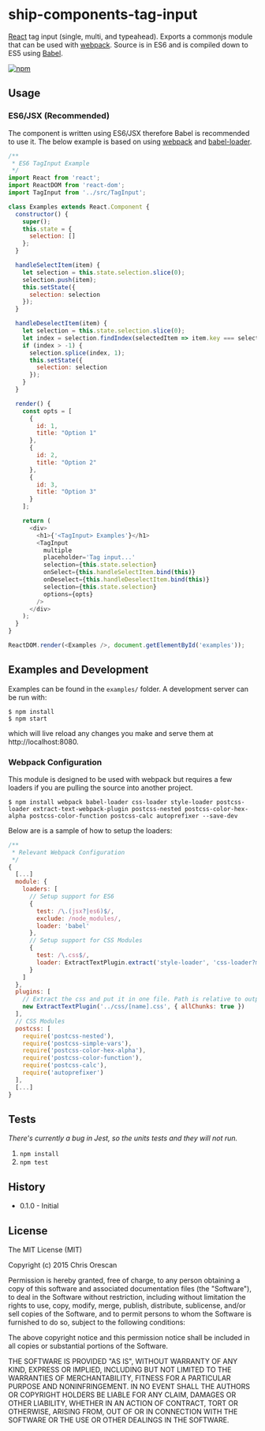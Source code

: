 # ship-components-tag-input
[React](http://facebook.github.io/react/) tag input (single, multi, and typeahead). Exports a commonjs module that can be used with [webpack](http://webpack.github.io/). Source is in ES6 and is compiled down to ES5 using [Babel](https://babeljs.io/).

[![npm](https://img.shields.io/npm/v/ship-components-select.svg?maxAge=2592000)](https://www.npmjs.com/package/ship-components-tag-input)

## Usage

### ES6/JSX (Recommended)
The component is written using ES6/JSX therefore Babel is recommended to use it. The below example is based on using [webpack](http://webpack.github.io/) and [babel-loader](https://github.com/babel/babel-loader).
```js
/**
 * ES6 TagInput Example
 */
import React from 'react';
import ReactDOM from 'react-dom';
import TagInput from '../src/TagInput';

class Examples extends React.Component {
  constructor() {
    super();
    this.state = {
      selection: [] 
    };
  }

  handleSelectItem(item) {
    let selection = this.state.selection.slice(0);
    selection.push(item);
    this.setState({
      selection: selection
    });
  }

  handleDeselectItem(item) {
    let selection = this.state.selection.slice(0);
    let index = selection.findIndex(selectedItem => item.key === selectedItem.key);
    if (index > -1) {
      selection.splice(index, 1);
      this.setState({
        selection: selection
      });
    }
  }

  render() {
    const opts = [
      {
        id: 1,
        title: "Option 1"
      },
      {
        id: 2,
        title: "Option 2"
      },
      {
        id: 3,
        title: "Option 3"
      }
    ];

    return (
      <div>
        <h1>{'<TagInput> Examples'}</h1>
        <TagInput
          multiple
          placeholder='Tag input...'
          selection={this.state.selection}
          onSelect={this.handleSelectItem.bind(this)}
          onDeselect={this.handleDeselectItem.bind(this)}
          selection={this.state.selection}
          options={opts}
        />
      </div>
    );
  }
}

ReactDOM.render(<Examples />, document.getElementById('examples'));
```

## Examples and Development
Examples can be found in the `examples/` folder. A development server can be run with:

```shell
$ npm install
$ npm start
```

which will live reload any changes you make and serve them at http://localhost:8080.

### Webpack Configuration
This module is designed to be used with webpack but requires a few loaders if you are pulling the source into another project.

```shell
$ npm install webpack babel-loader css-loader style-loader postcss-loader extract-text-webpack-plugin postcss-nested postcss-color-hex-alpha postcss-color-function postcss-calc autoprefixer --save-dev
```

Below are is a sample of how to setup the loaders:

```js
/**
 * Relevant Webpack Configuration
 */
{
  [...]
  module: {
    loaders: [
      // Setup support for ES6
      {
        test: /\.(jsx?|es6)$/,
        exclude: /node_modules/,
        loader: 'babel'
      },
      // Setup support for CSS Modules
      {
        test: /\.css$/,
        loader: ExtractTextPlugin.extract('style-loader', 'css-loader?modules&importLoaders=1&localIdentName=[name]__[local]___[hash:base64:5]!postcss-loader')
      }
    ]
  },
  plugins: [
    // Extract the css and put it in one file. Path is relative to output path
    new ExtractTextPlugin('../css/[name].css', { allChunks: true })
  ],
  // CSS Modules
  postcss: [
    require('postcss-nested'),
    require('postcss-simple-vars'),
    require('postcss-color-hex-alpha'),
    require('postcss-color-function'),
    require('postcss-calc'),
    require('autoprefixer')
  ],
  [...]
}
```

## Tests

*There's currently a bug in Jest, so the units tests and they will not run.*

1. `npm install`
2. `npm test`

## History
* 0.1.0 - Initial

## License
The MIT License (MIT)

Copyright (c) 2015 Chris Orescan

Permission is hereby granted, free of charge, to any person obtaining a copy
of this software and associated documentation files (the "Software"), to deal
in the Software without restriction, including without limitation the rights
to use, copy, modify, merge, publish, distribute, sublicense, and/or sell
copies of the Software, and to permit persons to whom the Software is
furnished to do so, subject to the following conditions:

The above copyright notice and this permission notice shall be included in all
copies or substantial portions of the Software.

THE SOFTWARE IS PROVIDED "AS IS", WITHOUT WARRANTY OF ANY KIND, EXPRESS OR
IMPLIED, INCLUDING BUT NOT LIMITED TO THE WARRANTIES OF MERCHANTABILITY,
FITNESS FOR A PARTICULAR PURPOSE AND NONINFRINGEMENT. IN NO EVENT SHALL THE
AUTHORS OR COPYRIGHT HOLDERS BE LIABLE FOR ANY CLAIM, DAMAGES OR OTHER
LIABILITY, WHETHER IN AN ACTION OF CONTRACT, TORT OR OTHERWISE, ARISING FROM,
OUT OF OR IN CONNECTION WITH THE SOFTWARE OR THE USE OR OTHER DEALINGS IN THE
SOFTWARE.

